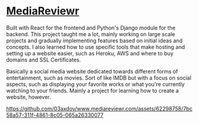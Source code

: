 # <a href="https://www.mediareviewr.com/">MediaReviewr</a>

Built with React for the frontend and Python's Django module for the backend. This project taught me a lot, mainly working on large scale projects and gradually implementing features based on initial ideas and concepts. I also learned how to use specific tools that make hosting and setting up a website easier, such as Heroku, AWS and where to buy domains and SSL Certificates.

Basically a social media website dedicated towards different forms of entertainment, such as movies. Sort of like IMDB but with a focus on social aspects, such as displaying your favorite works or what you're currently watching to your friends. Mainly a project for learning how to create a website, however.

https://github.com/03axdov/www.mediareviewr.com/assets/62298758/7bc58a57-311f-4861-8c05-065a26330077


